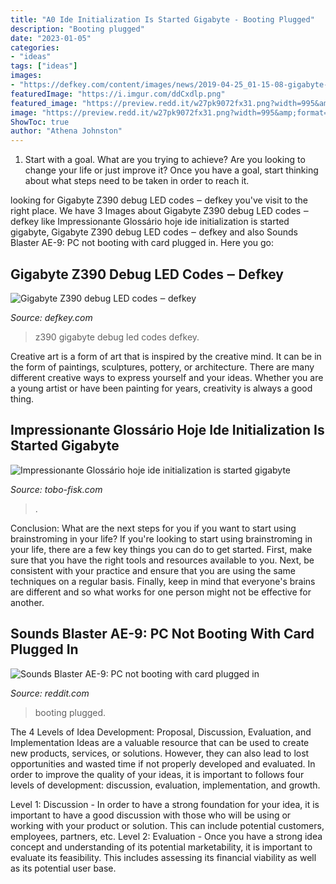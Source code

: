 ```yaml
---
title: "A0 Ide Initialization Is Started Gigabyte - Booting Plugged"
description: "Booting plugged"
date: "2023-01-05"
categories:
- "ideas"
tags: ["ideas"]
images:
- "https://defkey.com/content/images/news/2019-04-25_01-15-08-gigabyte-aorus-z390-debug-led-codes-normal.jpg"
featuredImage: "https://i.imgur.com/ddCxdlp.png"
featured_image: "https://preview.redd.it/w27pk9072fx31.png?width=995&amp;format=png&amp;auto=webp&amp;s=bc738b51c256cb8c96088ac3782ef413f04ba793"
image: "https://preview.redd.it/w27pk9072fx31.png?width=995&amp;format=png&amp;auto=webp&amp;s=bc738b51c256cb8c96088ac3782ef413f04ba793"
ShowToc: true
author: "Athena Johnston"
---
```



1. Start with a goal. What are you trying to achieve? Are you looking to change your life or just improve it? Once you have a goal, start thinking about what steps need to be taken in order to reach it.

	

		
looking for Gigabyte Z390 debug LED codes ‒ defkey you've visit to the right place. We have 3 Images about Gigabyte Z390 debug LED codes ‒ defkey like Impressionante Glossário hoje ide initialization is started gigabyte, Gigabyte Z390 debug LED codes ‒ defkey and also Sounds Blaster AE-9: PC not booting with card plugged in. Here you go:
		
    
## Gigabyte Z390 Debug LED Codes ‒ Defkey

<img loading=lazy src="https://defkey.com/content/images/news/2019-04-25_01-15-08-gigabyte-aorus-z390-debug-led-codes-normal.jpg" onerror="this.onerror=null;this.src='https://tse2.mm.bing.net/th?id=OIP.Ct-JiTTwCZg9WW6jpkazGQHaEo&amp;pid=15.1';" alt="Gigabyte Z390 debug LED codes ‒ defkey">

_Source: defkey.com_

>z390 gigabyte debug led codes defkey. 

	

Creative art is a form of art that is inspired by the creative mind. It can be in the form of paintings, sculptures, pottery, or architecture. There are many different creative ways to express yourself and your ideas. Whether you are a young artist or have been painting for years, creativity is always a good thing.

    
## Impressionante Glossário Hoje Ide Initialization Is Started Gigabyte

<img loading=lazy src="https://i.imgur.com/ddCxdlp.png" onerror="this.onerror=null;this.src='https://tse2.mm.bing.net/th?id=OIP.nuXMs-9ksGa-jbKACrTetwHaIM&amp;pid=15.1';" alt="Impressionante Glossário hoje ide initialization is started gigabyte">

_Source: tobo-fisk.com_

>. 

	

Conclusion: What are the next steps for you if you want to start using brainstroming in your life?
If you're looking to start using brainstroming in your life, there are a few key things you can do to get started. First, make sure that you have the right tools and resources available to you. Next, be consistent with your practice and ensure that you are using the same techniques on a regular basis. Finally, keep in mind that everyone's brains are different and so what works for one person might not be effective for another.

    
## Sounds Blaster AE-9: PC Not Booting With Card Plugged In

<img loading=lazy src="https://preview.redd.it/w27pk9072fx31.png?width=995&amp;format=png&amp;auto=webp&amp;s=bc738b51c256cb8c96088ac3782ef413f04ba793" onerror="this.onerror=null;this.src='https://tse2.mm.bing.net/th?id=OIP.nLXnzvYUiM29ElSDhxwvZQHaEG&amp;pid=15.1';" alt="Sounds Blaster AE-9: PC not booting with card plugged in">

_Source: reddit.com_

>booting plugged. 

	

The 4 Levels of Idea Development: Proposal, Discussion, Evaluation, and Implementation
Ideas are a valuable resource that can be used to create new products, services, or solutions. However, they can also lead to lost opportunities and wasted time if not properly developed and evaluated.
In order to improve the quality of your ideas, it is important to follows four levels of development: discussion, evaluation, implementation, and growth.

Level 1: Discussion - In order to have a strong foundation for your idea, it is important to have a good discussion with those who will be using or working with your product or solution. This can include potential customers, employees, partners, etc. Level 2: Evaluation - Once you have a strong idea concept and understanding of its potential marketability, it is important to evaluate its feasibility. This includes assessing its financial viability as well as its potential user base.

